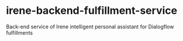 # irene-backend-fulfillment-service
Back-end service of Irene intelligent personal assistant for Dialogflow fulfillments

